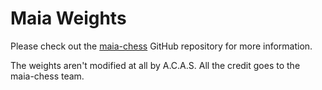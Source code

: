 # Maia Weights

Please check out the [maia-chess](https://github.com/CSSLab/maia-chess) GitHub repository for more information.

The weights aren't modified at all by A.C.A.S. All the credit goes to the maia-chess team.